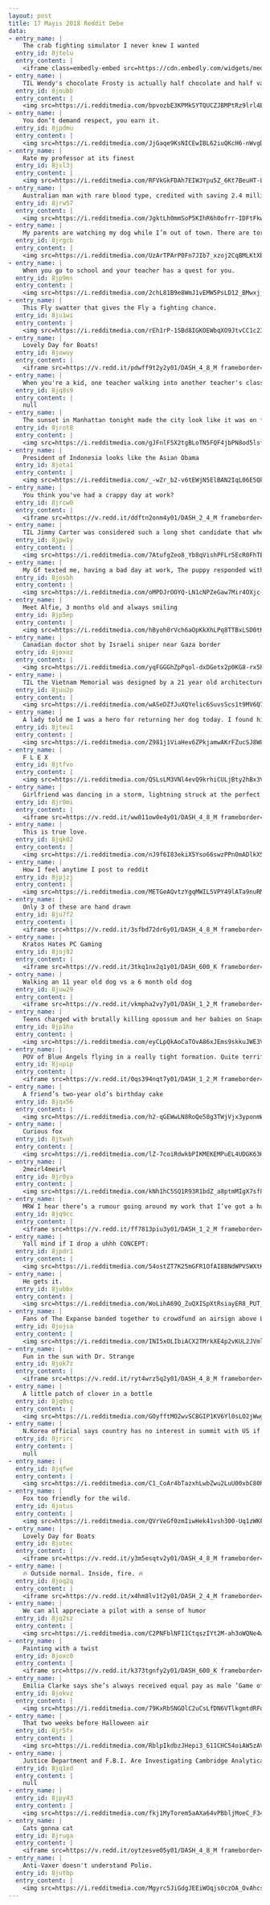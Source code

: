 ```yaml
---
layout: post
title: 17 Mayıs 2018 Reddit Debe
data:
- entry_name: |
    The crab fighting simulator I never knew I wanted
  entry_id: 8jtelu
  entry_content: |
    <iframe class=embedly-embed src=https://cdn.embedly.com/widgets/media.html?src=https%3A%2F%2Fgfycat.com%2Fifr%2FTautWickedDaddylonglegs&url=https%3A%2F%2Fgfycat.com%2FTautWickedDaddylonglegs&image=https%3A%2F%2Fthumbs.gfycat.com%2FTautWickedDaddylonglegs-size_restricted.gif&key=522baf40bd3911e08d854040d3dc5c07&type=text%2Fhtml&schema=gfycat width=600 height=338 scrolling=no frameborder=0 allowfullscreen></iframe>
- entry_name: |
    TIL Wendy's chocolate Frosty is actually half chocolate and half vanilla because owner Dave Thomas thought full chocolate would be too overpowering a flavor paired with their burger and fries meal.
  entry_id: 8joubb
  entry_content: |
    <img src=https://i.redditmedia.com/bpvozbE3KPMkSYTQUCZJBMPtRz9lrl4E2r1cjis-Zco.jpg?s=c584cce4627782e28252b676ddd094be frameborder=0>
- entry_name: |
    You don’t demand respect, you earn it.
  entry_id: 8jpdmu
  entry_content: |
    <img src=https://i.redditmedia.com/JjGaqe9KsNICEwIBL62iuQKcH6-nWvgDpDVIiGPnu60.jpg?s=47029f9d53eba16decaa738176c45264 frameborder=0>
- entry_name: |
    Rate my professor at its finest
  entry_id: 8jsl3j
  entry_content: |
    <img src=https://i.redditmedia.com/RFVkGkFDAh7EIWJYpu5Z_6Kt7BeuHT-LPmYMT7rNIW8.jpg?s=a5d63680bdb12e5f49399125bdaef757 frameborder=0>
- entry_name: |
    Australian man with rare blood type, credited with saving 2.4 million babies, donates blood for the last time
  entry_id: 8jrw57
  entry_content: |
    <img src=https://i.redditmedia.com/JgktLh0mmSoP5KIhR6h0ofrr-IDFtFkwGrtHBQtu3i0.jpg?s=f637119b71d05f3b105a888c3a54e51b frameborder=0>
- entry_name: |
    My parents are watching my dog while I’m out of town. There are tornado warnings and my dad sent me this pic to let me know my dog will be safe.
  entry_id: 8jrgcb
  entry_content: |
    <img src=https://i.redditmedia.com/UzArTPArP0Fn7JIb7_xzoj2CqBMLKtXbdz6JhNyb4LE.jpg?s=59184ae8607f255a6160606b54bb5d99 frameborder=0>
- entry_name: |
    When you go to school and your teacher has a quest for you.
  entry_id: 8jp9ms
  entry_content: |
    <img src=https://i.redditmedia.com/2chL81B9e8WmJ1vEMW5PsLD12_BMwxj_9jQ_uTJ3Ovk.jpg?s=0bfb418a2d46a65c24a6c21692989ca9 frameborder=0>
- entry_name: |
    This Fly swatter that gives the Fly a fighting chance.
  entry_id: 8ju1wi
  entry_content: |
    <img src=https://i.redditmedia.com/rEh1rP-1SBd8IGKOEWbqXO9JtvCC1c2I19k2OfO7tLg.jpg?s=d073912c860d16ab722891ac37ed4965 frameborder=0>
- entry_name: |
    Lovely Day for Boats!
  entry_id: 8jowuy
  entry_content: |
    <iframe src=https://v.redd.it/pdwff9t2y2y01/DASH_4_8_M frameborder=0></iframe>
- entry_name: |
    When you're a kid, one teacher walking into another teacher's classroom is the biggest crossover event reality has to offer
  entry_id: 8jq8s9
  entry_content: |
    null
- entry_name: |
    The sunset in Manhattan tonight made the city look like it was on fire
  entry_id: 8jrot8
  entry_content: |
    <img src=https://i.redditmedia.com/gJFnlF5X2tgBLoTN5FQF4jbPN8od5lsfpH_gg4Ib0v0.jpg?s=c3ed99acd28afad247dce7163eb90719 frameborder=0>
- entry_name: |
    President of Indonesia looks like the Asian Obama
  entry_id: 8jota1
  entry_content: |
    <img src=https://i.redditmedia.com/_-wZr_b2-v6tEWjN5ElBAN2IqL06E5QkCjUVYrXOjL0.jpg?s=2e7fdecc7482432541aa60bcb53d607d frameborder=0>
- entry_name: |
    You think you've had a crappy day at work?
  entry_id: 8jrcw0
  entry_content: |
    <iframe src=https://v.redd.it/ddftn2onm4y01/DASH_2_4_M frameborder=0></iframe>
- entry_name: |
    TIL Jimmy Carter was considered such a long shot candidate that when he told his mother, Lillian, his plans to run for President, she asked him “President of what?”
  entry_id: 8jpw1y
  entry_content: |
    <img src=https://i.redditmedia.com/7AtufgZeo8_Yb8qVishPFLr5EcR0FhTERTVi5CMjZG4.jpg?s=1e08253a6e487dffd24190ad693fde45 frameborder=0>
- entry_name: |
    My Gf texted me, having a bad day at work, The puppy responded with this, when I told her we were taking a picture for mom.
  entry_id: 8josbh
  entry_content: |
    <img src=https://i.redditmedia.com/oMPDJrOOYQ-LN1cNPZeGaw7Mir4OXjc-9BTa5fg0WWA.jpg?s=6d989f45ea6fde111eaa15657b10c27e frameborder=0>
- entry_name: |
    Meet Alfie, 3 months old and always smiling
  entry_id: 8jp5ep
  entry_content: |
    <img src=https://i.redditmedia.com/hByoh0rVch6aOpKkXhLPq8TTBxLSD0tKqrUDYG9Rfqo.jpg?s=f2128237ae51f2fb2f3f67891a19b74b frameborder=0>
- entry_name: |
    Canadian doctor shot by Israeli sniper near Gaza border
  entry_id: 8joxoz
  entry_content: |
    <img src=https://i.redditmedia.com/yqFGGGhZpPqol-dxDGetx2p0KG8-rx5hIWvEe68vzzk.jpg?s=4d2a2bae135c5fe9f5f72d4101267112 frameborder=0>
- entry_name: |
    TIL the Vietnam Memorial was designed by a 21 year old architecture student for a class project. She got a B+ despite winning the national competition.
  entry_id: 8juu2p
  entry_content: |
    <img src=https://i.redditmedia.com/wASeDZfJuXQYelic6SuvsScs1t9MV6Q72hxHGuiFP7M.jpg?s=ef95782788399baaba2ee44f34b814bf frameborder=0>
- entry_name: |
    A lady told me I was a hero for returning her dog today. I found him 2 ft from the sign.
  entry_id: 8jteu1
  entry_content: |
    <img src=https://i.redditmedia.com/Z981j1ViaHev6ZPkjamwAKrFZucSJ8WLpN5mc_0F2Cs.jpg?s=f88dc352a14b4202aa5e706cb755ee5b frameborder=0>
- entry_name: |
    F L E X
  entry_id: 8jtfvo
  entry_content: |
    <img src=https://i.redditmedia.com/QSLsLM3VNl4evQ9krhiCULjBty2hBx3VHeHmelFUi_I.jpg?s=ff162c6287b82001175060a8a947d9fa frameborder=0>
- entry_name: |
    Girlfriend was dancing in a storm, lightning struck at the perfect time
  entry_id: 8jr0mi
  entry_content: |
    <iframe src=https://v.redd.it/ww011ow0e4y01/DASH_4_8_M frameborder=0></iframe>
- entry_name: |
    This is true love.
  entry_id: 8jqk02
  entry_content: |
    <img src=https://i.redditmedia.com/nJ9f6I83ekiX5Yso66swzPPnOmADlkX5VXkUcheZxyw.jpg?s=2ad8ad65cafd1df7a52fd943c678761d frameborder=0>
- entry_name: |
    How I feel anytime I post to reddit
  entry_id: 8jpjzj
  entry_content: |
    <img src=https://i.redditmedia.com/METGeAQvtzYgqMWIL5VPY49lATa9nuRMCANSB0bwgo4.jpg?s=aaa3c539e30145ada4285242f55ba48c frameborder=0>
- entry_name: |
    Only 3 of these are hand drawn
  entry_id: 8ju7f2
  entry_content: |
    <iframe src=https://v.redd.it/3sfbd72dr6y01/DASH_4_8_M frameborder=0></iframe>
- entry_name: |
    Kratos Hates PC Gaming
  entry_id: 8joj92
  entry_content: |
    <iframe src=https://v.redd.it/3tkq1nx2q1y01/DASH_600_K frameborder=0></iframe>
- entry_name: |
    Walking an 11 year old dog vs a 6 month old dog
  entry_id: 8juw29
  entry_content: |
    <iframe src=https://v.redd.it/vkmpha2vy7y01/DASH_1_2_M frameborder=0></iframe>
- entry_name: |
    Teens charged with brutally killing opossum and her babies on Snapchat
  entry_id: 8jp1ha
  entry_content: |
    <img src=https://i.redditmedia.com/eyCLpQkAoCaTOvA86xJEms9skkuJWE3VBYIBr_fiNbI.jpg?s=d170e17f6eef51d241cd3512d14ab9e0 frameborder=0>
- entry_name: |
    POV of Blue Angels flying in a really tight formation. Quite terrifying, to say the least.
  entry_id: 8jupip
  entry_content: |
    <iframe src=https://v.redd.it/0qs394nqt7y01/DASH_1_2_M frameborder=0></iframe>
- entry_name: |
    A friend’s two-year old’s birthday cake
  entry_id: 8jqx56
  entry_content: |
    <img src=https://i.redditmedia.com/h2-qGEWwLN8RoQe58g3TWjVjx3yponmWNRGzRQ0e4hI.jpg?s=1e05b6d5b40c8729fd2998e58aed7db1 frameborder=0>
- entry_name: |
    Curious fox
  entry_id: 8jtwah
  entry_content: |
    <img src=https://i.redditmedia.com/lZ-7coiRdwkbPIKMEKEMPuEL4UDGK63HDB-uHRauBcI.jpg?s=906d654b64a5134626032909496438ce frameborder=0>
- entry_name: |
    2meirl4meirl
  entry_id: 8jr0ya
  entry_content: |
    <img src=https://i.redditmedia.com/kNh1hC5SQ1R93R1bdZ_a8ptmMIgX7sf896ZvqGXa3FE.jpg?s=86b14b7b3ad6704caf3b9e62b5f9cd26 frameborder=0>
- entry_name: |
    MRW I hear there’s a rumour going around my work that I’ve got a huge penis.
  entry_id: 8jq9cc
  entry_content: |
    <iframe src=https://v.redd.it/ff7813piu3y01/DASH_1_2_M frameborder=0></iframe>
- entry_name: |
    Yall mind if I drop a uhhh CONCEPT:
  entry_id: 8jpdr1
  entry_content: |
    <img src=https://i.redditmedia.com/54ostZT7K25mGFR1OfAI8BNdWPVSWXtKuFXXS9J9q1E.png?s=1f526689eafa9a5d4526f00787918c74 frameborder=0>
- entry_name: |
    He gets it.
  entry_id: 8jubbx
  entry_content: |
    <img src=https://i.redditmedia.com/WoLihA69Q_ZuQXISpXtRsiayER8_PUT_4ov2E85UBX4.png?s=5f5f214e86f7293cb374dfbdb0037502 frameborder=0>
- entry_name: |
    Fans of The Expanse banded together to crowdfund an airsign above LA!
  entry_id: 8jojsa
  entry_content: |
    <img src=https://i.redditmedia.com/INI5xOLIbiACX2TMrkXE4p2vKUL2JVmlIVkMoUvX-Ig.jpg?s=3c6d02456949ff3aecb69b323ba88d52 frameborder=0>
- entry_name: |
    Fun in the sun with Dr. Strange
  entry_id: 8jok7z
  entry_content: |
    <iframe src=https://v.redd.it/ryt4wrz5q2y01/DASH_4_8_M frameborder=0></iframe>
- entry_name: |
    A little patch of clover in a bottle
  entry_id: 8jq0sq
  entry_content: |
    <img src=https://i.redditmedia.com/GOyfftMO2wvSCBGIP1KV6Yl0sLO2jWwg6NFmt9HSPkE.jpg?s=eef6d3e0722511627613401a1d97bb58 frameborder=0>
- entry_name: |
    N.Korea official says country has no interest in summit with US if it's based on 'one-sided' demands to give up nukes
  entry_id: 8jrirc
  entry_content: |
    null
- entry_name: |
  entry_id: 8jqfwe
  entry_content: |
    <img src=https://i.redditmedia.com/C1_CoAr4bTazxhLwbZwu2LuU00xbC80hj1Xet8T9QU8.jpg?s=7986ef391879b0a2dcde54e8064cdb2f frameborder=0>
- entry_name: |
    Fox too friendly for the wild.
  entry_id: 8jotus
  entry_content: |
    <img src=https://i.redditmedia.com/QVrVeGf0zmIiwHek41vsh300-Uq1zWKFtR-n0e6HWQY.jpg?s=24f900e8d2a65bfe4a1a42c74405bc8e frameborder=0>
- entry_name: |
    Lovely Day for Boats
  entry_id: 8jotec
  entry_content: |
    <iframe src=https://v.redd.it/y3m5esqtv2y01/DASH_4_8_M frameborder=0></iframe>
- entry_name: |
    🔥 Outside normal. Inside, fire. 🔥
  entry_id: 8joq2q
  entry_content: |
    <iframe src=https://v.redd.it/x4hm8lv1t2y01/DASH_2_4_M frameborder=0></iframe>
- entry_name: |
    We can all appreciate a pilot with a sense of humor
  entry_id: 8jq2sz
  entry_content: |
    <img src=https://i.redditmedia.com/C2PNFblNFI1CtqszIYt2M-ah3oWQNe4w8VKm1RxgQd0.jpg?s=207760b1b03cd987716978e8acc96739 frameborder=0>
- entry_name: |
    Painting with a twist
  entry_id: 8joxc0
  entry_content: |
    <iframe src=https://v.redd.it/k373tgnfy2y01/DASH_600_K frameborder=0></iframe>
- entry_name: |
    Emilia Clarke says she’s always received equal pay as male ‘Game of Thrones’ co-stars.
  entry_id: 8jokvz
  entry_content: |
    <img src=https://i.redditmedia.com/79KxRbSNGOlC2uCsLfDN6VTlkgmtdRFds6IJQfvbwso.jpg?s=84fe4e4b0731ddfa86d94535e20d5e69 frameborder=0>
- entry_name: |
    That two weeks before Halloween air
  entry_id: 8jr5fx
  entry_content: |
    <img src=https://i.redditmedia.com/RblpIkdbzJHepi3_611CHC54oiAW5zAVUa6gN2QIwrY.jpg?s=d3ab17f8ed46e469c916307246c38101 frameborder=0>
- entry_name: |
    Justice Department and F.B.I. Are Investigating Cambridge Analytica
  entry_id: 8jq1xd
  entry_content: |
    null
- entry_name: |
  entry_id: 8jpy43
  entry_content: |
    <img src=https://i.redditmedia.com/fkj1MyTorem5aAXa64vPBbljMoeC_F34zpylJgAXhPc.jpg?s=a03e42d33c223744864b84e77032d57e frameborder=0>
- entry_name: |
    Cats gonna cat
  entry_id: 8jruga
  entry_content: |
    <iframe src=https://v.redd.it/oytzesve05y01/DASH_4_8_M frameborder=0></iframe>
- entry_name: |
    Anti-Vaxer doesn't understand Polio.
  entry_id: 8jutbp
  entry_content: |
    <img src=https://i.redditmedia.com/Mgyrc5JiGdgJEEiWOqjs0czOA_OvAhcsZw9umejtBf0.png?s=9aa80875947a90afd6a1ea1e8db27a6c frameborder=0>
---
```

